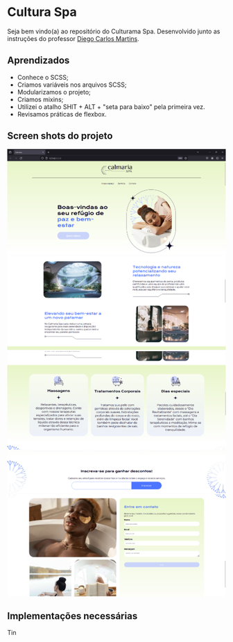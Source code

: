 <h1>Cultura Spa</h1>
<p>Seja bem vindo(a) ao repositório do Culturama Spa. Desenvolvido junto as instruções do professor <a target="_blank" href="https://github.com/diegocgayoso">Diego Carlos Martins</a></a>.</p>
<h2>Aprendizados</h2>
<ul>
  <li>Conhece o SCSS;</li>
  <li>Criamos variáveis nos arquivos SCSS;</li>
  <li>Modularizamos o projeto;</li>
  <li>Criamos mixins;</li>
  <li>Utilizei o atalho SHIT + ALT + "seta para baixo" pela primeira vez.</li>
  <li>Revisamos práticas de flexbox.</li>
</ul>
<h2>Screen shots do projeto</h2>
<img alt="home do calmaria spa" src="./assets/assets-figma/Desktop/Imagens/PNG/home.png">
<img alt="home do calmaria spa" src="./assets/assets-figma/Desktop/Imagens/PNG/nossoservico.png">
<img alt="home do calmaria spa" src="./assets/assets-figma/Desktop/Imagens/PNG/servicos.png">
<img alt="home do calmaria spa" src="./assets/assets-figma/Desktop/Imagens/PNG/inscreva-se.png">
<img alt="home do calmaria spa" src="./assets/assets-figma/Desktop/Imagens/PNG/contato.png">
<h2>Implementações necessárias</h2>
<p>Tin</p>